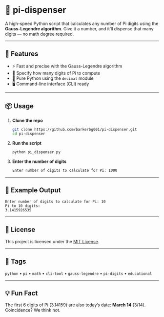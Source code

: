 # 🥧 pi-dispenser

A high-speed Python script that calculates any number of Pi digits using the **Gauss-Legendre algorithm**.
Give it a number, and it’ll dispense that many digits — no math degree required.

---

## 🚀 Features

* ⚡ Fast and precise with the Gauss-Legendre algorithm
* 🔢 Specify how many digits of Pi to compute
* 🐍 Pure Python using the `decimal` module
* 🖥️ Command-line interface (CLI) ready

---

## 📦 Usage

1. **Clone the repo**

   ```bash
   git clone https://github.com/barkerbg001/pi-dispenser.git
   cd pi-dispenser
   ```

2. **Run the script**

   ```bash
   python pi_dispenser.py
   ```

3. **Enter the number of digits**

   ```bash
   Enter number of digits to calculate for Pi: 1000
   ```

---

## 🧠 Example Output

```
Enter number of digits to calculate for Pi: 10  
Pi to 10 digits:  
3.1415926535
```

---

## 📄 License

This project is licensed under the [MIT License](LICENSE).

---

## 🔖 Tags

`python` • `pi` • `math` • `cli-tool` • `gauss-legendre` • `pi-digits` • `educational`

---

## 💡 Fun Fact

The first 6 digits of Pi (3.14159) are also today’s date: **March 14** (3/14). Coincidence? We think not.
